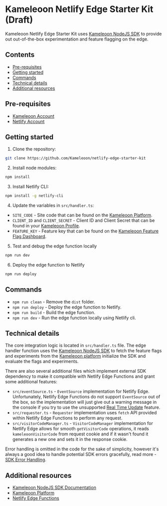 # Kameleoon Netlify Edge Starter Kit (Draft)

Kameleoon Netlify Edge Starter Kit uses [Kameleoon NodeJS SDK][sdk] to provide out out-of-the-box experimentation and feature flagging on the edge.

## Contents

- [Pre-requisites](#pre-requisites)
- [Getting started](#getting-started)
- [Commands](#commands)
- [Technical details](#technical-details)
- [Additional resources](#additional-resources)

## Pre-requisites

- [Kameleoon Account][kameleoon]
- [Netlify Account][netlify]

## Getting started

1. Clone the repository:

```bash
git clone https://github.com/Kameleoon/netlify-edge-starter-kit
```

2. Install node modules:

```bash
npm install
```

3. Install Netlify CLI:

```bash
npm install -g netlify-cli
```

4. Update the variables in `src/handler.ts`:

- `SITE_CODE` - Site code that can be found on the [Kameleoon Platform][kameleoon].
- `CLIENT_ID` and `CLIENT_SECRET` - Client ID and Client Secret that can be found in your [Kameleoon Profile][kameleoon-users].
- `FEATURE_KEY` - Feature key that can be found on the [Kameleoon Feature Flag Dashboard][kameleoon-ff].

5. Test and debug the edge function locally

```bash
npm run dev
```

6. Deploy the edge function to Netlify

```bash
npm run deploy
```

## Commands

- `npm run clean` - Remove the `dist` folder.
- `npm run deploy` - Deploy the edge function to Netlify.
- `npm run build` - Build the edge function.
- `npm run dev` - Run the edge function locally using Netlify cli.

## Technical details

The core integration logic is located in `src/handler.ts` file. The edge handler function uses the [Kameleoon NodeJS SDK][sdk] to fetch the feature flags and experiments from the [Kameleoon platform][kameleoon] initialize the SDK and evaluate the flags and experiments.

There are also several additional files which implement external SDK dependency to make it compatible with Netlify Edge Functions and grant some additional features:

- `src/eventSource.ts` - `EventSource` implementation for Netlify Edge. Unfortunately, Netlify Edge Functions do not support `EventSource` out of the box, so the implementation will just give out a warning message in the console if you try to use the unsupported [Real Time Update][kameleoon-sse] feature.
- `src/requester.ts` - `Requester` implementation uses `fetch` API provided within Netlify Edge Functions to perform any request.
- `src/visitorCodeManager.ts` - `VisitorCodeManager` implementation for Netlify Edge allows for smooth `getVisitorCode` operations, it reads `kameleoonVisitorCode` from request cookie and if it wasn't found it generates a new one and sets it in the response cookie.

Error handling is omitted in the code for the sake of simplicity, however it's always a good idea to handle potential SDK errors gracefully, read more - [SDK Error Handling][sdk-error].

## Additional resources

- [Kameleoon NodeJS SDK Documentation][sdk]
- [Kameleoon Platform][kameleoon]
- [Netlify Edge Functions][netlify-edge]

[sdk]: https://developers.kameleoon.com/feature-management-and-experimentation/web-sdks/nodejs-sdk/
[sdk-error]: https://developers.kameleoon.com/feature-management-and-experimentation/web-sdks/nodejs-sdk/#error-handlinghttps://developers.kameleoon.com/feature-management-and-experimentation/web-sdks/nodejs-sdk/#error-handling
[kameleoon]: https://app.kameleoon.com
[kameleoon-sse]: https://developers.kameleoon.com/feature-management-and-experimentation/technical-considerations#streaming-premium-option
[netlify]: https://www.netlify.com/
[netlify-edge]: https://docs.netlify.com/edge-functions/overview/
[kameleoon-users]: https://app.kameleoon.com/users/dashboard
[kameleoon-ff]: https://app.kameleoon.com/featureFlags/dashboard
